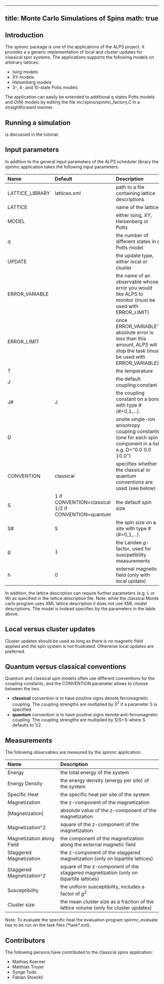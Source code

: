 
---
title: Monte Carlo Simulations of Spins
math: true
---

## Introduction

The spinmc package is one of the applications of the ALPS project. It provides a a generic implementation of local and cluster updates for classical spin systems.
The applications supports the following models on arbitrary lattices:

- Ising models
- XY models
- Heisenberg models
- 3-, 4- and 10-state Potts models

The application can easily be extended to additional q states Potts models and $O(N)$ models by editing the file mc/spins/spinmc_factory.C in a straightforward manner.

## Running a simulation

is discussed in the tutorial.

## Input parameters

In addition to the general input parameters of the ALPS scheduler library the spinmc application takes the following input parameters:

| **Name**  | **Default** | **Description** |
| :---- | :----   | :----       |
| LATTICE_LIBRARY | lattices.xml | path to a file containing lattice descriptions |
| LATTICE | | name of the lattice |
| MODEL | | either Ising, XY, Heisenberg or Potts |
| q | | the number of different states in a Potts model |
| UPDATE | | the update type, either local or cluster |
| ERROR_VARIABLE | | the name of an observable whose error you would like ALPS to monitor (must be used with ERROR_LIMIT) |
| ERROR_LIMIT | | once ERROR_VARIABLE's absolute error is less than this amount, ALPS will stop the task (must be used with ERROR_VARIABLE) |
| T | | the temperature |
| J | | the default coupling constant |
| J# | J | the coupling constant on a bond with type # (#=0,1,...). |
| D | | onsite single-ion anisotropy coupling constants (one for each spin component in a list, e.g. D="0.0 0.0 10.0") |
| CONVENTION | classical | specifies whether the classical or quantum conventions are used (see below) |
| S |  1 if CONVENTION=classical  1/2 if CONVENTION=quantum | the default spin size |
| S# | S | the spin size on a site with type # (#=0,1,...). |
| $g$ | 1 | the Landee $g$-factor, used for suscpetibility measurements |
| h | 0 | external magnetic field (only with local update) |

In addition, the lattice description can require further parameters (e.g. L or W) as specified in the lattice description file.
Note: while the classical Monte carlo program uses XML lattice description it does not use XML model descriptions. The model is instead specifiec by the parameters in the table above.

## Local versus cluster updates

Cluster updates should be used as long as there is no magnetic field applied and the spin system is not frustrated. Otherwise local updates are preferred.

## Quantum versus classical conventions

Quantum and classical spin models often use different conventions for the coupling constants, and the CONVENTION parameter allows to choose between the two.
- **classical** convention is to have positive signs denote ferromagnetic coupling. The coupling strengths are multiplied by $S^2$ if a parameter S is specified.
- **quantum** convention is to have positive signs denote anti-ferromagnetic coupling. The coupling strengths are multiplied by S(S+1) where S defaults to 1/2. 

## Measurements

The following observables are measured by the spinmc application:

| **Name**  | **Description** |
| :---- | :---------- |
| Energy | the total energy of the system |
| Energy Density | the energy density (energy per site) of the system |
| Specific Heat | the specific heat per site of the system |
| Magnetization | the z-component of the magnetization |
| \|Magnetization\| | absolute value of the z-component of the magnetization |
| Magnetization^2 | square of the z-component of the magnetization |
| Magnetization along Field | the component of the magnetization along the external magnetic field |
| Staggered Magnetization | the z-component of the staggered magnetization (only on bipartite lattices) |
| Staggered Magnetization^2 | square of the z-component of the staggered magnetization (only on bipartite lattices) |
| Susceptibility | the uniform susceptibility, includes a factor of $g^2$ |
| Cluster size | the mean cluster size as a fraction of the lattice volume (only for cluster updates) |

Note: To evaluate the specific heat the evaluation program spinmc_evaluate has to be run on the task files (\*task\*.xml).

## Contributors

The following persons have contributed to the classical spins application:

- Mathias Koerner
- Matthias Troyer 
- Synge Todo 
- Fabian Stoeckli 


